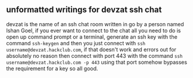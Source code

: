 ## unformatted writings for devzat ssh chat
devzat is the name of an ssh chat room written in go by a person named Ishan Goel, if you ever want to connect to the chat all you need to do is open up command prompt or a terminal, generate an ssh key with the command `ssh-keygen` and then you just connect with `ssh username@devzat.hackclub.com`, if that doesn't work and errors out for absolutely no reason then connect with port 443 with the command `ssh username@devzat.hackclub.com -p 443` using that port somehow bypasses the requirement for a key so all good. 